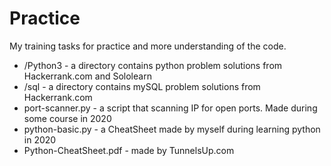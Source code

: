 # Practice
My training tasks for practice and more understanding of the code.
- /Python3		- a directory contains python problem solutions from Hackerrank.com and Sololearn  
- /sql			- a directory contains mySQL problem solutions from Hackerrank.com  
- port-scanner.py		- a script that scanning IP for open ports. Made during some course in 2020  
- python-basic.py 	       	- a CheatSheet made by myself during learning python in 2020  
- Python-CheatSheet.pdf  	- made by TunnelsUp.com  